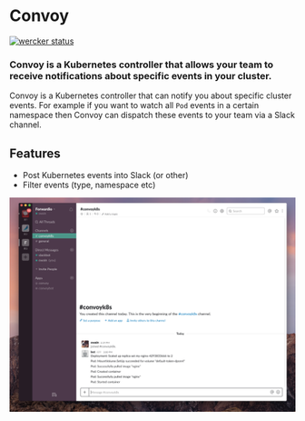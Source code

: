 # Convoy

[![wercker status](https://app.wercker.com/status/811c446968d1b6e369d872e930afeab2/s/master "wercker status")](https://app.wercker.com/project/byKey/811c446968d1b6e369d872e930afeab2)

### Convoy is a Kubernetes controller that allows your team to receive notifications about specific events in your cluster.

Convoy is a Kubernetes controller that can notify you about specific cluster events.
For example if you want to watch all `Pod` events in a certain namespace then Convoy can dispatch
these events to your team via a Slack channel.

## Features

* Post Kubernetes events into Slack (or other)
* Filter events (type, namespace etc)

![Convoy](https://github.com/owainlewis/convoy/blob/master/convoy.png?raw=true)
